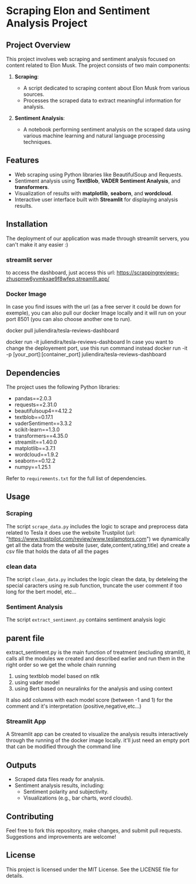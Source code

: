 # Scraping Elon and Sentiment Analysis Project

## Project Overview
This project involves web scraping and sentiment analysis focused on content related to Elon Musk. The project consists of two main components:

1. **Scraping**:
   - A script dedicated to scraping content about Elon Musk from various sources.
   - Processes the scraped data to extract meaningful information for analysis.

2. **Sentiment Analysis**:
   - A notebook performing sentiment analysis on the scraped data using various machine learning and natural language processing techniques.

## Features
- Web scraping using Python libraries like BeautifulSoup and Requests.
- Sentiment analysis using **TextBlob**, **VADER Sentiment Analysis**, and **transformers**.
- Visualization of results with **matplotlib**, **seaborn**, and **wordcloud**.
- Interactive user interface built with **Streamlit** for displaying analysis results.

## Installation
The deployment of our application was made through streamlit servers, you can't make it any easier :)
### streamlit server
to access the dashboard, just access this url:
https://scrappingreviews-zhuspmw6yvmkxae9f8wfeq.streamlit.app/

### Docker Image
In case you find issues with the url (as a free server it could be down for exemple), you can also pull our docker Image locally and it will run on your port 8501 (you can also choose another one to run).

docker pull juliendira/tesla-reviews-dashboard

docker run -it juliendira/tesla-reviews-dashboard
In case you want to change the deployement port, use this run command instead
docker run -it -p [your_port]:[container_port] juliendira/tesla-reviews-dashboard


## Dependencies
The project uses the following Python libraries:

- pandas==2.0.3
- requests==2.31.0
- beautifulsoup4==4.12.2
- textblob==0.17.1
- vaderSentiment==3.3.2
- scikit-learn==1.3.0
- transformers==4.35.0
- streamlit==1.40.0
- matplotlib==3.7.1
- wordcloud==1.9.2
- seaborn==0.12.2
- numpy==1.25.1

Refer to `requirements.txt` for the full list of dependencies.

## Usage

### Scraping 
The script `scrape_data.py` includes the logic to scrape and preprocess data related to Tesla
it does use the website Trustpilot (url: "https://www.trustpilot.com/review/www.teslamotors.com")
we dynamically get all the data from the website (user, date,content,rating,title) and create a csv file that holds the data of all the pages

### clean data 
The script `clean_data.py` includes the logic clean the data, by deteleing the special caracters using re.sub function, truncate the user comment if too long for the bert model, etc...

### Sentiment Analysis
The script `extract_sentiment.py` contains sentiment analysis logic

## parent file
extract_sentiment.py is the main function of treatment (excluding stramlit), it calls all the modules we created and described earlier and run them in the right order so we get the whole chain running


1. using textblob model based on ntlk
2. using vader model
3. using Bert based on neuralinks for the analysis and using context

It also add columns with each model score (between -1 and 1) for the comment and it's interpretation (positive,negative,etc...)

### Streamlit App
A Streamlit app can be created to visualize the analysis results interactively through the running of the docker image locally. it'll just need an empty port that can be modified through the command line


## Outputs
- Scraped data files ready for analysis.
- Sentiment analysis results, including:
  - Sentiment polarity and subjectivity.
  - Visualizations (e.g., bar charts, word clouds).

## Contributing
Feel free to fork this repository, make changes, and submit pull requests. Suggestions and improvements are welcome!

## License
This project is licensed under the MIT License. See the LICENSE file for details.

